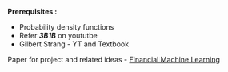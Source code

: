 
**Prerequisites :**
- Probability density functions
- Refer ***3B1B*** on yoututbe
- Gilbert Strang - YT and Textbook


Paper for project and related ideas - [Financial Machine Learning](https://papers.ssrn.com/sol3/papers.cfm?abstract_id=4501707
)